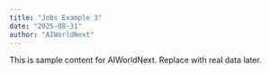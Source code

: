 ```yaml
---
title: "Jobs Example 3"
date: "2025-08-31"
author: "AIWorldNext"
---
```

This is sample content for AIWorldNext. Replace with real data later.

